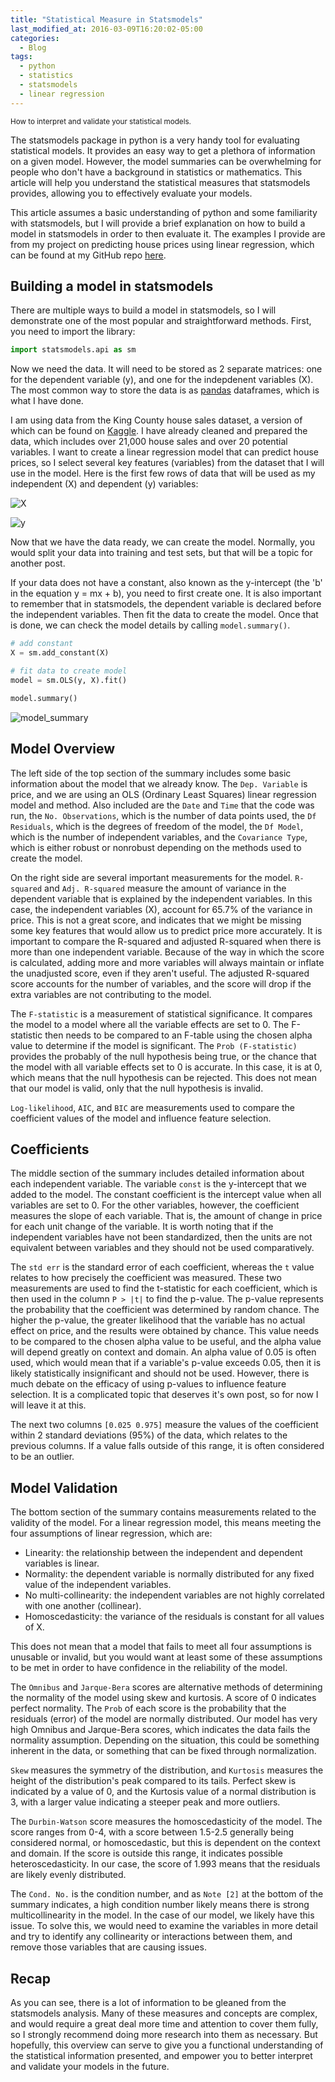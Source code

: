 ```yaml
---
title: "Statistical Measure in Statsmodels"
last_modified_at: 2016-03-09T16:20:02-05:00
categories:
  - Blog
tags:
  - python
  - statistics
  - statsmodels
  - linear regression
---
```


<small>How to interpret and validate your statistical models.</small>

The statsmodels package in python is a very handy tool for evaluating statistical models. It provides an easy way to get a plethora of information on a given model. However, the model summaries can be overwhelming for people who don't have a background in statistics or mathematics. This article will help you understand the statistical measures that statsmodels provides, allowing you to effectively evaluate your models.

This article assumes a basic understanding of python and some familiarity with statsmodels, but I will provide a brief explanation on how to build a model in statsmodels in order to then evaluate it. The examples I provide are from my project on predicting house prices using linear regression, which can be found at my GitHub repo [here](https://github.com/luke-lite/Residential-Real-Estate-Analysis).

## Building a model in statsmodels

There are multiple ways to build a model in statsmodels, so I will demonstrate one of the most popular and straightforward methods. First, you need to import the library:

```python
import statsmodels.api as sm
```

Now we need the data. It will need to be stored as 2 separate matrices: one for the dependent variable (y), and one for the indepdenent variables (X). The most common way to store the data is as [pandas](pandas.pydata.org) dataframes, which is what I have done.

I am using data from the King County house sales dataset, a version of which can be found on [Kaggle](kaggle.com/datasets/harlfoxem/housesalesprediction). I have already cleaned and prepared the data, which includes over 21,000 house sales and over 20 potential variables. I want to create a linear regression model that can predict house prices, so I select several key features (variables) from the dataset that I will use in the model. Here is the first few rows of data that will be used as my independent (X) and dependent (y) variables:

![X](/assets/images/blog_posts/statistical-measures-in-statsmodels/X.png)

![y](/assets/images/blog_posts/statistical-measures-in-statsmodels/y.png)

Now that we have the data ready, we can create the model. Normally, you would split your data into training and test sets, but that will be a topic for another post.

If your data does not have a constant, also known as the y-intercept (the 'b' in the equation y = mx + b), you need to first create one. It is also important to remember that in statsmodels, the dependent variable is declared before the independent variables. Then fit the data to create the model. Once that is done, we can check the model details by calling `model.summary()`.

```python
# add constant
X = sm.add_constant(X)

# fit data to create model
model = sm.OLS(y, X).fit()

model.summary()
```

![model_summary](/assets/images/blog_posts/statistical-measures-in-statsmodels/mod_sum.jpg)

## Model Overview

The left side of the top section of the summary includes some basic information about the model that we already know. The `Dep. Variable` is price, and we are using an OLS (Ordinary Least Squares) linear regression model and method. Also included are the `Date` and `Time` that the code was run, the `No. Observations`, which is the number of data points used, the `Df Residuals`, which is the degrees of freedom of the model, the `Df Model`, which is the number of independent variables, and the `Covariance Type`, which is either robust or nonrobust depending on the methods used to create the model.

On the right side are several important measurements for the model. `R-squared` and `Adj. R-squared` measure the amount of variance in the dependent variable that is explained by the independent variables. In this case, the independent variables (X), account for 65.7% of the variance in price. This is not a great score, and indicates that we might be missing some key features that would allow us to predict price more accurately. It is important to compare the R-squared and adjusted R-squared when there is more than one independent variable. Because of the way in which the score is calculated, adding more and more variables will always maintain or inflate the unadjusted score, even if they aren't useful. The adjusted R-squared score accounts for the number of variables, and the score will drop if the extra variables are not contributing to the model.

The `F-statistic` is a measurement of statistical significance. It compares the model to a model where all the variable effects are set to 0. The F-statistic then needs to be compared to an F-table using the chosen alpha value to determine if the model is significant. The `Prob (F-statistic)` provides the probably of the null hypothesis being true, or the chance that the model with all variable effects set to 0 is accurate. In this case, it is at 0, which means that the null hypothesis can be rejected. This does not mean that our model is valid, only that the null hypothesis is invalid.

`Log-likelihood`, `AIC`, and `BIC` are measurements used to compare the coefficient values of the model and influence feature selection.

## Coefficients

The middle section of the summary includes detailed information about each independent variable. The variable `const` is the y-intercept that we added to the model. The constant coefficient is the intercept value when all variables are set to 0. For the other variables, however, the coefficient measures the slope of each variable. That is, the amount of change in price for each unit change of the variable. It is worth noting that if the independent variables have not been standardized, then the units are not equivalent between variables and they should not be used comparatively.

The `std err` is the standard error of each coefficient, whereas the `t` value relates to how precisely the coefficient was measured. These two measurements are used to find the t-statistic for each coefficient, which is then used in the column `P > |t|` to find the p-value. The p-value represents the probability that the coefficient was determined by random chance. The higher the p-value, the greater likelihood that the variable has no actual effect on price, and the results were obtained by chance. This value needs to be compared to the chosen alpha value to be useful, and the alpha value will depend greatly on context and domain. An alpha value of 0.05 is often used, which would mean that if a variable's p-value exceeds 0.05, then it is likely statistically insignificant and should not be used. However, there is much debate on the efficacy of using p-values to influence feature selection. It is a complicated topic that deserves it's own post, so for now I will leave it at this.

The next two columns `[0.025 0.975]` measure the values of the coefficient within 2 standard deviations (95%) of the data, which relates to the previous columns. If a value falls outside of this range, it is often considered to be an outlier.

## Model Validation

The bottom section of the summary contains measurements related to the validity of the model. For a linear regression model, this means meeting the four assumptions of linear regression, which are:

 - Linearity: the relationship between the independent and dependent variables is linear.
 - Normality: the dependent variable is normally distributed for any fixed value of the independent variables.
 - No multi-collinearity: the independent variables are not highly correlated with one another (collinear).
 - Homoscedasticity: the variance of the residuals is constant for all values of X.

This does not mean that a model that fails to meet all four assumptions is unusable or invalid, but you would want at least some of these assumptions to be met in order to have confidence in the reliability of the model.

The `Omnibus` and `Jarque-Bera` scores are alternative methods of determining the normality of the model using skew and kurtosis. A score of 0 indicates perfect normality. The `Prob` of each score is the probability that the residuals (error) of the model are normally distributed. Our model has very high Omnibus and Jarque-Bera scores, which indicates the data fails the normality assumption. Depending on the situation, this could be something inherent in the data, or something that can be fixed through normalization.

`Skew` measures the symmetry of the distribution, and `Kurtosis` measures the height of the distribution's peak compared to its tails. Perfect skew is indicated by a value of 0, and the Kurtosis value of a normal distribution is 3, with a larger value indicating a steeper peak and more outliers.

The `Durbin-Watson` score measures the homoscedasticity of the model. The score ranges from 0-4, with a score between 1.5-2.5 generally being considered normal, or homoscedastic, but this is dependent on the context and domain. If the score is outside this range, it indicates possible heteroscedasticity. In our case, the score of 1.993 means that the residuals are likely evenly distributed.

The `Cond. No.` is the condition number, and as `Note [2]` at the bottom of the summary indicates, a high condition number likely means there is strong multicollinearity in the model. In the case of our model, we likely have this issue. To solve this, we would need to examine the variables in more detail and try to identify any collinearity or interactions between them, and remove those variables that are causing issues.

## Recap

As you can see, there is a lot of information to be gleaned from the statsmodels analysis. Many of these measures and concepts are complex, and would require a great deal more time and attention to cover them fully, so I strongly recommend doing more research into them as necessary. But hopefully, this overview can serve to give you a functional understanding of the statistical information presented, and empower you to better interpret and validate your models in the future.
